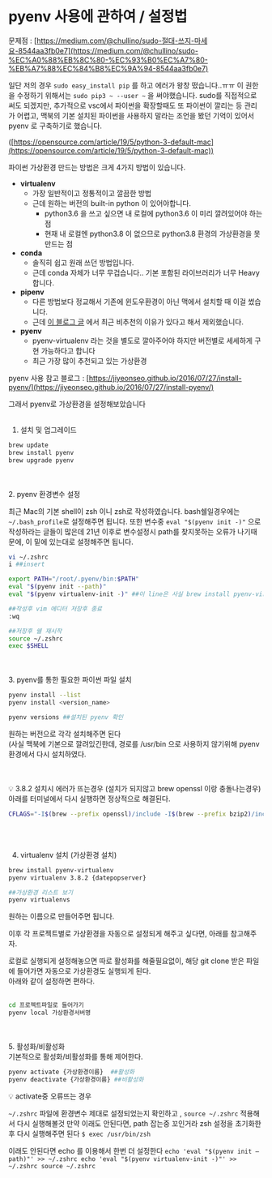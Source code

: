 # pyenv 사용에 관하여 / 설정법

문제점 : [https://medium.com/@chullino/sudo-절대-쓰지-마세요-8544aa3fb0e7](https://medium.com/@chullino/sudo-%EC%A0%88%EB%8C%80-%EC%93%B0%EC%A7%80-%EB%A7%88%EC%84%B8%EC%9A%94-8544aa3fb0e7)

일단 저의 경우 `sudo easy_install pip` 를 하고 에러가 왕창 떴습니다..ㅠㅠ 
이 권한을 수정하기 위해서는 `sudo pip3 ~ --user ~` 을 써야했습니다. sudo를 직접적으로 써도 되겠지만, 추가적으로 vsc에서 파이썬을 확장할때도 또 파이썬이 깔리는 등 관리가 어렵고, 맥북의 기본 설치된 파이썬을 사용하지 말라는 조언을 봤던 기억이 있어서 pyenv 로 구축하기로 했습니다. 

([https://opensource.com/article/19/5/python-3-default-mac](https://opensource.com/article/19/5/python-3-default-mac))

파이썬 가상환경 만드는 방법은 크게 4가지 방법이 있습니다.

- **virtualenv**
    - 가장 일반적이고 정통적이고 깔끔한 방법
    - 근데 원하는 버전의 built-in python 이 있어야합니다.
        - python3.6 을 쓰고 싶으면 내 로컬에 python3.6 이 미리 깔려있어야 하는 점
        - 현재 내 로컬엔 python3.8 이 없으므로 python3.8 환경의 가상환경을 못 만드는 점
- **conda**
    - 솔직히 쉽고 원래 쓰던 방법입니다.
    - 근데 conda 자체가 너무 무겁습니다.. 기본 포함된 라이브러리가 너무 Heavy합니다.
- **pipenv**
    - 다른 방법보다 정교해서 기존에 윈도우환경이 아닌 맥에서 설치할 때 이걸 썼습니다.
    - 근데  [이 블로그 글](https://velog.io/@doondoony/pipenv-101) 에서 최근 비추천의 이유가 있다고 해서 제외했습니다.
- **pyenv**
    - pyenv-virtualenv 라는 것을 별도로 깔아주어야 하지만 버전별로 세세하게 구현 가능하다고 합니다
    - 최근 가장 많이 추천되고 있는 가상환경

pyenv 사용 참고 블로그 : [https://jiyeonseo.github.io/2016/07/27/install-pyenv/](https://jiyeonseo.github.io/2016/07/27/install-pyenv/)

그래서 pyenv로 가상환경을 설정해보았습니다
<br><br>

1. 설치 및 업그레이드 

```bash
brew update
brew install pyenv
brew upgrade pyenv
```
<br><br>
2. pyenv 환경변수 설정

최근 Mac의 기본 shell이 zsh 이니 zsh로 작성하였습니다. bash쉘일경우에는 `~/.bash_profile`로 설정해주면 됩니다.  또한 변수중 `eval "$(pyenv init -)"` 으로 작성하라는 글들이 많은데 21년 이후로 변수설정시 path를 찾지못하는 오류가 나기때문에, 이 밑에 있는대로 설정해주면 됩니다.

```bash
vi ~/.zshrc
i ##insert 

export PATH="/root/.pyenv/bin:$PATH"
eval "$(pyenv init --path)" 	  	 
eval "$(pyenv virtualenv-init -)" ##이 line은 사실 brew install pyenv-virtualenv 설치후 적용해야한다.

##작성후 vim 에디터 저장후 종료
:wq

##저장후 쉘 재시작
source ~/.zshrc
exec $SHELL
```
<br><br>
3. pyenv를 통한 필요한 파이썬 파일 설치

```bash
pyenv install --list
pyenv install <version_name> 

pyenv versions ##설치된 pyenv 확인
```
원하는 버전으로 각각 설치해주면 된다  
(사실 맥북에 기본으로 깔려있긴한데, 경로를 /usr/bin 으로 사용하지 않기위해 pyenv 환경에서 다시 설치하였다.

<br><br>
💡 3.8.2 설치시 에러가 뜨는경우 (설치가 되지않고 brew openssl 이랑 충돌나는경우)
아래를 터미널에서 다시 실행하면 정상적으로 해결된다.
    
```bash
CFLAGS="-I$(brew --prefix openssl)/include -I$(brew --prefix bzip2)/include -I$(brew --prefix readline)/include -I$(xcrun --show-sdk-path)/usr/include" LDFLAGS="-L$(brew --prefix openssl)/lib -L$(brew --prefix readline)/lib -L$(brew --prefix zlib)/lib -L$(brew --prefix bzip2)/lib" pyenv install --patch 3.8.2 < <(curl -sSL https://github.com/python/cpython/commit/8ea6353.patch\?full_index\=1)
```
<br><br>

4. virtualenv 설치 (가상환경 설치)

```bash
brew install pyenv-virtualenv
pyenv virtualenv 3.8.2 {datepopserver} 

##가상환경 리스트 보기
pyenv virtualenvs
```

원하는 이름으로 만들어주면 됩니다.

이후 각 프로젝트별로 가상환경을 자동으로 설정되게 해주고 싶다면, 아래를 참고해주자.

로컬로 실행되게 설정해놓으면 따로 활성화를 해줄필요없이, 해당 git clone 받은 파일에 들어가면 자동으로 가상환경도 실행되게 된다.  
아래와 같이 설정하면 편하다.
<br><br>
```bash
cd 프로젝트파일로 들어가기
pyenv local 가상환경서버명
```
<br><br>
5. 활성화/비활성화  
기본적으로 활성화/비활성화를 통해 제어한다.  
```bash
pyenv activate {가상환경이름}  ##활성화
pyenv deactivate {가상환경이름} ##비활성화
```

<aside>
💡 activate중 오류뜨는 경우

`~/.zshrc` 파일에 환경변수 제대로 설정되었는지 확인하고 ,
`source ~/.zshrc` 적용해서 다시 실행해볼것
만약 이래도 안된다면, path 잡는중 꼬인거라 zsh 설정을 초기화한후 다시 실행해주면 된다
`$ exec /usr/bin/zsh`

이래도 안된다면 echo 를 이용해서 한번 더 설정한다
`echo 'eval "$(pyenv init —path)"' >> ~/.zshrc
 echo 'eval "$(pyenv virtualenv-init -)"' >> ~/.zshrc
 source ~/.zshrc`

</aside>
